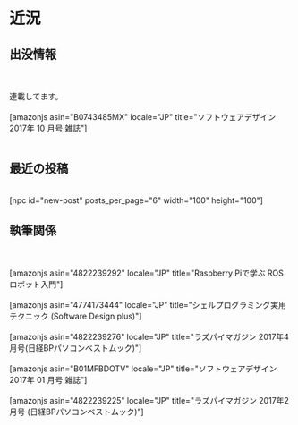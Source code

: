 # 近況
<h2>出没情報</h2><br />
<br />
連載してます。<br />
<br />
[amazonjs asin="B0743485MX" locale="JP" title="ソフトウェアデザイン 2017年 10 月号 雑誌"]<br />
<br />
<h2>最近の投稿</h2><br />
[npc id="new-post" posts_per_page="6" width="100" height="100"]<br />
<h2>執筆関係</h2><br />
<br />
[amazonjs asin="4822239292" locale="JP" title="Raspberry Piで学ぶ ROSロボット入門"]<br />
<br />
[amazonjs asin="4774173444" locale="JP" title="シェルプログラミング実用テクニック (Software Design plus)"]<br />
<br />
[amazonjs asin="4822239276" locale="JP" title="ラズパイマガジン 2017年4月号(日経BPパソコンベストムック)"]<br />
<br />
[amazonjs asin="B01MFBDOTV" locale="JP" title="ソフトウェアデザイン 2017年 01 月号 雑誌"]<br />
<br />
[amazonjs asin="4822239225" locale="JP" title="ラズパイマガジン 2017年2月号 (日経BPパソコンベストムック)"]
